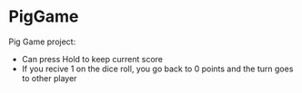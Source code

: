 # PigGame

Pig Game project:
 - Can press Hold to keep current score
 - If you recive 1 on the dice roll, you go back to 0 points and the turn goes to other player
